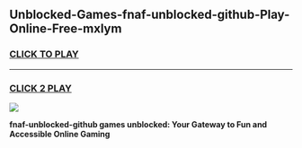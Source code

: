 
## Unblocked-Games-fnaf-unblocked-github-Play-Online-Free-mxlym
<h3>
<a href="https://premium76.site?title=fnaf-unblocked-github&ref=26A">CLICK TO PLAY</a></h3>
<hr>

<h3>
<a href="https://premium76.site?title=fnaf-unblocked-github&ref=26A">CLICK 2 PLAY</a>
  
</h3>

<a href="https://premium76.site?title=fnaf-unblocked-github&ref=26A"><img src="https://clearcache.store/games.png"></a>


**fnaf-unblocked-github games unblocked: Your Gateway to Fun and Accessible Online Gaming**
